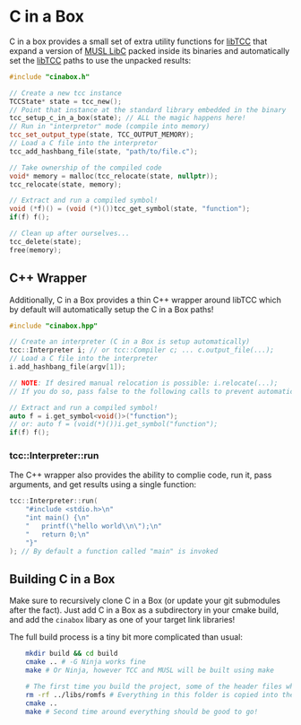# C in a Box

C in a box provides a small set of extra utility functions for [libTCC](https://github.com/TinyCC/tinycc) that expand a version of [MUSL LibC](https://musl.libc.org/) packed inside its binaries and automatically set the [libTCC](https://github.com/TinyCC/tinycc) paths to use the unpacked results:

```cpp
#include "cinabox.h"

// Create a new tcc instance
TCCState* state = tcc_new();
// Point that instance at the standard library embedded in the binary
tcc_setup_c_in_a_box(state); // ALL the magic happens here!
// Run in "interpretor" mode (compile into memory)
tcc_set_output_type(state, TCC_OUTPUT_MEMORY);
// Load a C file into the interpretor
tcc_add_hashbang_file(state, "path/to/file.c");

// Take ownership of the compiled code
void* memory = malloc(tcc_relocate(state, nullptr));
tcc_relocate(state, memory);

// Extract and run a compiled symbol!
void (*f)() = (void (*)())tcc_get_symbol(state, "function");
if(f) f();

// Clean up after ourselves...
tcc_delete(state);
free(memory);
```

## C++ Wrapper

Additionally, C in a Box provides a thin C++ wrapper around libTCC which by default will automatically setup the C in a Box paths!

```cpp
#include "cinabox.hpp"

// Create an interpreter (C in a Box is setup automatically)
tcc::Interpreter i; // or tcc::Compiler c; ... c.output_file(...);
// Load a C file into the interpreter
i.add_hashbang_file(argv[1]);

// NOTE: If desired manual relocation is possible: i.relocate(...);
// If you do so, pass false to the following calls to prevent automatic relocation: ex i.get_symbol<void()>("load", false);

// Extract and run a compiled symbol!
auto f = i.get_symbol<void()>("function");
// or: auto f = (void(*)())i.get_symbol("function");
if(f) f();
```

### tcc::Interpreter::run

The C++ wrapper also provides the ability to complie code, run it, pass arguments, and get results using a single function:

```cpp
tcc::Interpreter::run(
    "#include <stdio.h>\n"
    "int main() {\n"
    "	printf(\"hello world\\n\");\n"
    "	return 0;\n"
    "}"
); // By default a function called "main" is invoked
```

## Building C in a Box

Make sure to recursively clone C in a Box (or update your git submodules after the fact). Just add C in a Box as a subdirectory in your cmake build, and add the `cinabox` libary as one of your target link libraries!

The full build process is a tiny bit more complicated than usual:

```bash
    mkdir build && cd build
    cmake .. # -G Ninja works fine
    make # Or Ninja, however TCC and MUSL will be built using make

    # The first time you build the project, some of the header files which need to be copied into the binary may not be created yet
    rm -rf ../libs/romfs # Everything in this folder is copied into the binary
    cmake ..
    make # Second time around everything should be good to go!
```